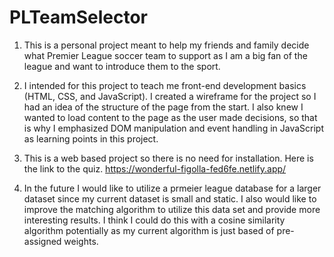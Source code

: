 # PLTeamSelector
1. This is a personal project meant to help my friends and family decide what Premier League soccer team to support as I am a big fan of the league and want to introduce them to the sport.
   
2. I intended for this project to teach me front-end development basics (HTML, CSS, and JavaScript). I created a wireframe for the project so I had an idea of the structure of the page from the start. I also knew I wanted to load content to the page as the user made decisions, so that is why I emphasized DOM manipulation and event handling in JavaScript as learning points in this project.
 
3. This is a web based project so there is no need for installation. Here is the link to the quiz. https://wonderful-figolla-fed6fe.netlify.app/

4. In the future I would like to utilize a prmeier league database for a larger dataset since my current dataset is small and static. I also would like to improve the matching algorithm to utilize this data set and provide more interesting results. I think I could do this with a cosine similarity algorithm potentially as my current algorithm is just based of pre-assigned weights. 
